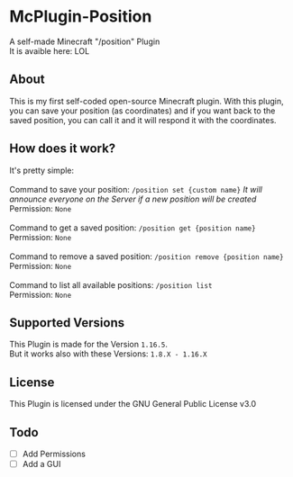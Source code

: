 # McPlugin-Position
A self-made Minecraft "/position" Plugin <br>
It is avaible here: LOL
## About
This is my first self-coded open-source Minecraft plugin. With this plugin, you can save your position (as coordinates)
and if you want back to the saved position, you can call it and it will respond it with the coordinates.

## How does it work?
It's pretty simple: <br> <br>
Command to save your position: ```/position set {custom name}``` _It will announce everyone on the Server if a new
position will be created_<br> 
Permission: `None` <br> <br>
Command to get a saved position: ```/position get {position name}```<br>
Permission: `None`<br> <br>
Command to remove a saved position: ```/position remove {position name}``` <br>
Permission: `None` <br> <br>
Command to list all available positions: ```/position list``` <br>
Permission: `None`

## Supported Versions
This Plugin is made for the Version `1.16.5`. <br>
But it works also with these Versions: `1.8.X - 1.16.X`

## License
This Plugin is licensed under the GNU General Public License v3.0

## Todo
- [ ] Add Permissions <br>
- [ ] Add a GUI